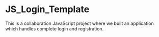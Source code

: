 # JS_Login_Template
This is a collaboration JavaScript project where we built an application which handles complete login and registration.
